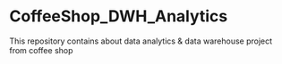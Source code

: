 # CoffeeShop_DWH_Analytics
This repository contains about data analytics &amp; data warehouse project from coffee shop 
